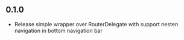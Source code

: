 ## 0.1.0

* Release simple wrapper over RouterDelegate with support nesten navigation in bottom navigation bar
